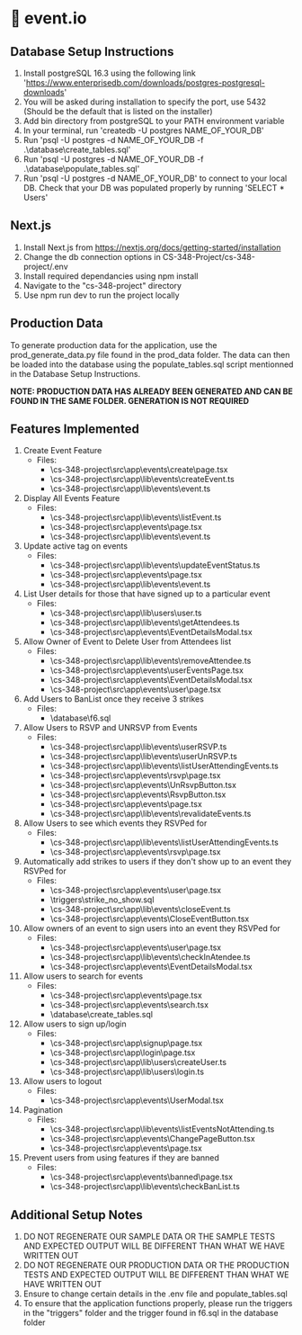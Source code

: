 # 🕺 event.io

## Database Setup Instructions
1. Install postgreSQL 16.3 using the following link 'https://www.enterprisedb.com/downloads/postgres-postgresql-downloads'
2. You will be asked during installation to specify the port, use 5432 (Should be the default that is listed on the installer)
3. Add bin directory from postgreSQL to your PATH environment variable
4. In your terminal, run 'createdb -U postgres NAME_OF_YOUR_DB'
5. Run 'psql -U postgres -d NAME_OF_YOUR_DB -f .\database\create_tables.sql'
6. Run 'psql -U postgres -d NAME_OF_YOUR_DB -f .\database\populate_tables.sql'
7. Run 'psql -U postgres -d NAME_OF_YOUR_DB' to connect to your local DB. Check that your DB was populated properly by running 'SELECT * Users'

## Next.js
1. Install Next.js from https://nextjs.org/docs/getting-started/installation
2. Change the db connection options in CS-348-Project/cs-348-project/.env
3. Install required dependancies using npm install
4. Navigate to the "cs-348-project" directory
5. Use npm run dev to run the project locally

## Production Data
To generate production data for the application, use the prod_generate_data.py file found in the prod_data folder. The data can then be loaded into the database using the populate_tables.sql script mentionned in the Database Setup Instructions.

**NOTE: PRODUCTION DATA HAS ALREADY BEEN GENERATED AND CAN BE FOUND IN THE SAME FOLDER. GENERATION IS NOT REQUIRED**

## Features Implemented
1. Create Event Feature  
    - Files: 
        - \cs-348-project\src\app\events\create\page.tsx
        - \cs-348-project\src\app\lib\events\createEvent.ts
        - \cs-348-project\src\app\lib\events\event.ts
2. Display All Events Feature  
    - Files: 
        - \cs-348-project\src\app\lib\events\listEvent.ts
        - \cs-348-project\src\app\events\page.tsx
        - \cs-348-project\src\app\lib\events\event.ts
3. Update active tag on events  
    - Files: 
        - \cs-348-project\src\app\lib\events\updateEventStatus.ts
        - \cs-348-project\src\app\events\page.tsx
        - \cs-348-project\src\app\lib\events\event.ts
4. List User details for those that have signed up to a particular event  
    - Files: 
        - \cs-348-project\src\app\lib\users\user.ts
        - \cs-348-project\src\app\lib\events\getAttendees.ts
        - \cs-348-project\src\app\events\EventDetailsModal.tsx
5. Allow Owner of Event to Delete User from Attendees list  
    - Files:
        - \cs-348-project\src\app\lib\events\removeAttendee.ts
        - \cs-348-project\src\app\events\userEventsPage.tsx
        - \cs-348-project\src\app\events\EventDetailsModal.tsx
        - \cs-348-project\src\app\events\user\page.tsx
6. Add Users to BanList once they receive 3 strikes
    - Files:
        - \database\f6.sql
7. Allow Users to RSVP and UNRSVP from Events
    - Files:
        - \cs-348-project\src\app\lib\events\userRSVP.ts
        - \cs-348-project\src\app\lib\events\userUnRSVP.ts
        - \cs-348-project\src\app\lib\events\listUserAttendingEvents.ts
        - \cs-348-project\src\app\events\rsvp\page.tsx
        - \cs-348-project\src\app\events\UnRsvpButton.tsx
        - \cs-348-project\src\app\events\RsvpButton.tsx
        - \cs-348-project\src\app\events\page.tsx
        - \cs-348-project\src\app\lib\events\revalidateEvents.ts
8. Allow Users to see which events they RSVPed for
    - Files:
        - \cs-348-project\src\app\lib\events\listUserAttendingEvents.ts
        - \cs-348-project\src\app\events\rsvp\page.tsx
8. Automatically add strikes to users if they don't show up to an event they RSVPed for
    - Files:
        - \cs-348-project\src\app\events\user\page.tsx
        - \triggers\strike_no_show.sql
        - \cs-348-project\src\app\lib\events\closeEvent.ts
        - \cs-348-project\src\app\events\CloseEventButton.tsx
9. Allow owners of an event to sign users into an event they RSVPed for
    - Files:
        - \cs-348-project\src\app\events\user\page.tsx
        - \cs-348-project\src\app\lib\events\checkInAtendee.ts
        - \cs-348-project\src\app\events\EventDetailsModal.tsx
10. Allow users to search for events
    - Files:
        - \cs-348-project\src\app\events\page.tsx
        - \cs-348-project\src\app\events\search.tsx
        - \database\create_tables.sql
11. Allow users to sign up/login
    - Files:
        - \cs-348-project\src\app\signup\page.tsx
        - \cs-348-project\src\app\login\page.tsx
        - \cs-348-project\src\app\lib\users\createUser.ts
        - \cs-348-project\src\app\lib\users\login.ts
12. Allow users to logout
    - Files:
        - \cs-348-project\src\app\events\UserModal.tsx
13. Pagination
    - Files:
        - \cs-348-project\src\app\lib\events\listEventsNotAttending.ts
        - \cs-348-project\src\app\events\ChangePageButton.tsx
        - \cs-348-project\src\app\events\page.tsx
14. Prevent users from using features if they are banned
    - Files:
        - \cs-348-project\src\app\events\banned\page.tsx
        - \cs-348-project\src\app\lib\events\checkBanList.ts

## Additional Setup Notes
1. DO NOT REGENERATE OUR SAMPLE DATA OR THE SAMPLE TESTS AND EXPECTED OUTPUT WILL BE DIFFERENT THAN WHAT WE HAVE WRITTEN OUT
2. DO NOT REGENERATE OUR PRODUCTION DATA OR THE PRODUCTION TESTS AND EXPECTED OUTPUT WILL BE DIFFERENT THAN WHAT WE HAVE WRITTEN OUT
3. Ensure to change certain details in the .env file and populate_tables.sql
4. To ensure that the application functions properly, please run the triggers in the "triggers" folder and the trigger found in f6.sql in the database folder
